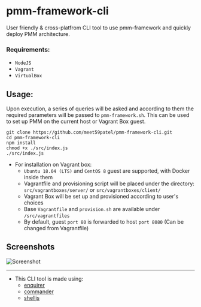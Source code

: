# pmm-framework-cli
User friendly & cross-platfrom CLI tool to use pmm-framework and quickly deploy PMM architecture.

### Requirements:
* `NodeJS`
* `Vagrant`
* `VirtualBox`

## Usage:
Upon execution, a series of queries will be asked and according to them the required parameters will be passed to `pmm-framework.sh`. This can be used to set up PMM on the current host or Vagrant Box guest.
```
git clone https://github.com/meet59patel/pmm-framework-cli.git
cd pmm-framework-cli
npm install
chmod +x ./src/index.js
./src/index.js
```

* For installation on Vagrant box:
  * `Ubuntu 18.04 (LTS)` and `CentOS 8` guest are supported, with Docker inside them
  * Vagrantfile and provisioning script will be placed under the directory: `src/vagrantboxes/server/` or `src/vagrantboxes/client/`
  * Vagrant Box will be set up and provisioned according to user's choices
  * Base `Vagrantfile` and `provision.sh` are available under `/src/vagrantfiles`
  * By default, guest `port 80` is forwarded to host `port 8080` (Can be changed from Vagrantfile)

## Screenshots
![Screenshot](https://user-images.githubusercontent.com/45785817/88704751-2c497800-d12c-11ea-8a81-61f0fc3b7115.png)

***
* This CLI tool is made using:
  * [enquirer](https://www.npmjs.com/package/enquirer)
  * [commander](https://www.npmjs.com/package/commander)
  * [shelljs](https://www.npmjs.com/package/shelljs)
